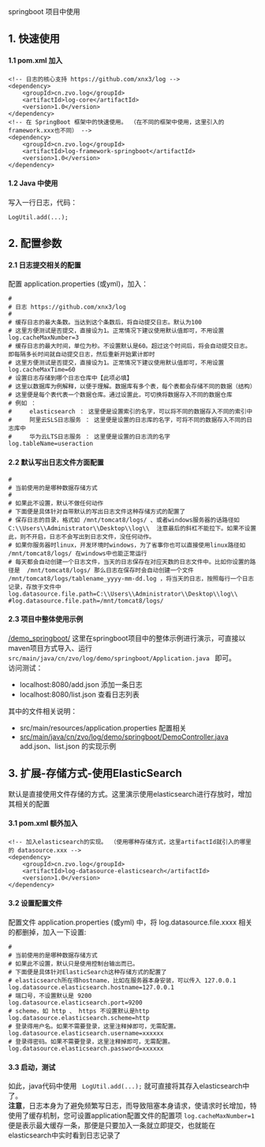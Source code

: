 springboot 项目中使用  

## 1. 快速使用

#### 1.1 pom.xml 加入

````
<!-- 日志的核心支持 https://github.com/xnx3/log -->
<dependency> 
	<groupId>cn.zvo.log</groupId>
	<artifactId>log-core</artifactId>
	<version>1.0</version>
</dependency>
<!-- 在 SpringBoot 框架中的快速使用。 （在不同的框架中使用，这里引入的framework.xxx也不同） -->
<dependency> 
	<groupId>cn.zvo.log</groupId>
	<artifactId>log-framework-springboot</artifactId>
	<version>1.0</version>
</dependency> 
````

#### 1.2 Java 中使用
写入一行日志，代码： 

````
LogUtil.add(...);
````

## 2. 配置参数

#### 2.1 日志提交相关的配置  
配置 application.properties (或yml)，加入：  

````
#
# 日志 https://github.com/xnx3/log
#
# 缓存日志的最大条数。当达到这个条数后，将自动提交日志。默认为100
# 这里方便测试是否提交，直接设为1。正常情况下建议使用默认值即可，不用设置
log.cacheMaxNumber=3
# 缓存日志的最大时间，单位为秒。不设置默认是60。超过这个时间后，将会自动提交日志。即每隔多长时间就自动提交日志，然后重新开始累计即时
# 这里方便测试是否提交，直接设为1。正常情况下建议使用默认值即可，不用设置
log.cacheMaxTime=60
# 设置日志存储到哪个日志仓库中【此项必填】
# 这里以数据库为例解释，以便于理解。数据库有多个表，每个表都会存储不同的数据（结构）
# 这里便是每个表代表一个数据仓库。通过设置此，可切换将数据存入不同的数据仓库
# 例如 ：
#     elasticsearch ： 这里便是设置索引的名字，可以将不同的数据存入不同的索引中
#     阿里云SLS日志服务 ： 这里便是设置的日志库的名字，可将不同的数据存入不同的日志库中
#     华为云LTS日志服务 ： 这里便是设置的日志流的名字
log.tableName=useraction
````

#### 2.2 默认写出日志文件方面配置

````
#
# 当前使用的是哪种数据存储方式
#
# 如果此不设置，默认不做任何动作
# 下面便是具体针对自带默认的写出日志文件这种存储方式的配置了
# 保存日志的目录，格式如 /mnt/tomcat8/logs/ 、或者windows服务器的话路径如 C:\\Users\\Administrator\\Desktop\\log\\  注意最后的斜杠不能拉下。如果不设置此，则不开启，日志不会写出到日志文件，没任何动作。 
# 如果你服务器时linux，开发环境时windows，为了省事你也可以直接使用linux路径如 /mnt/tomcat8/logs/ 在windows中也能正常运行
# 每天都会自动创建一个日志文件，当天的日志保存在对应天数的日志文件中。比如你设置的路径是  /mnt/tomcat8/logs/ 那么日志在保存时会自动创建一个文件 /mnt/tomcat8/logs/tablename_yyyy-mm-dd.log ，将当天的日志，按照每行一个日志记录，存放于文件中
log.datasource.file.path=C:\\Users\\Administrator\\Desktop\\log\\
#log.datasource.file.path=/mnt/tomcat8/logs/
````

#### 2.3 项目中整体使用示例

[/demo_springboot/](/demo_springboot/) 这里在springboot项目中的整体示例进行演示，可直接以maven项目方式导入、运行 ```` src/main/java/cn/zvo/log/demo/springboot/Application.java  ```` 即可。  
访问测试： 
* localhost:8080/add.json 添加一条日志
* localhost:8080/list.json 查看日志列表

其中的文件相关说明：  
* src/main/resources/application.properties 配置相关
* [src/main/java/cn/zvo/log/demo/springboot/DemoController.java](/demo_springboot/src/main/java/cn/zvo/log/demo/springboot/DemoController.java) add.json、list.json 的实现示例

## 3. 扩展-存储方式-使用ElasticSearch

默认是直接使用文件存储的方式。这里演示使用elasticsearch进行存放时，增加其相关的配置


#### 3.1 pom.xml 额外加入


````
<!-- 加入elasticsearch的实现。 （使用哪种存储方式，这里artifactId就引入的哪里的 datasource.xxx -->
<dependency> 
	<groupId>cn.zvo.log</groupId>
	<artifactId>log-datasource-elasticsearch</artifactId>
	<version>1.0</version>
</dependency>
````

#### 3.2 设置配置文件

配置文件 application.properties (或yml) 中，将 log.datasource.file.xxxx 相关的都删掉，加入一下设置:  

````
#
# 当前使用的是哪种数据存储方式
# 如果此不设置，默认只是使用控制台输出而已。
# 下面便是具体针对ElasticSearch这种存储方式的配置了
# elasticsearch所在得hostname，比如在服务器本身安装，可以传入 127.0.0.1
log.datasource.elasticsearch.hostname=127.0.0.1
# 端口号，不设置默认是 9200
log.datasource.elasticsearch.port=9200
# scheme，如 http 、 https 不设置默认是http
log.datasource.elasticsearch.scheme=http
# 登录得用户名。如果不需要登录，这里注释掉即可，无需配置。
log.datasource.elasticsearch.username=xxxxxx
# 登录得密码。如果不需要登录，这里注释掉即可，无需配置。
log.datasource.elasticsearch.password=xxxxxx
````

#### 3.3 启动，测试
如此，java代码中使用 ```` LogUtil.add(...);```` 就可直接将其存入elasticsearch中了。  
**注意**，日志本身为了避免频繁写日志，而导致阻塞本身请求，使请求时长增加，特使用了缓存机制，您可设置application配置文件的配置项 ```` log.cacheMaxNumber=1 ```` 便是表示最大缓存一条，那便是只要加入一条就立即提交，也就能在elasticsearch中实时看到日志记录了
